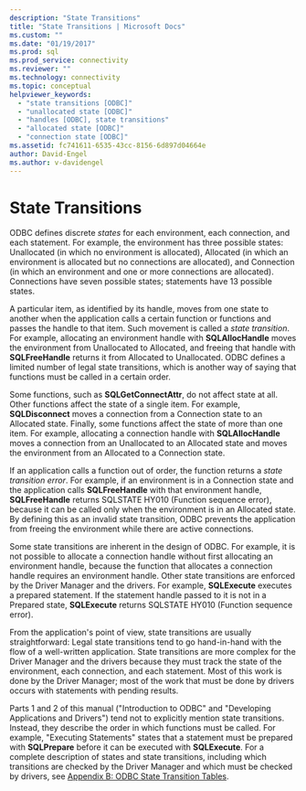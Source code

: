 ```yaml
---
description: "State Transitions"
title: "State Transitions | Microsoft Docs"
ms.custom: ""
ms.date: "01/19/2017"
ms.prod: sql
ms.prod_service: connectivity
ms.reviewer: ""
ms.technology: connectivity
ms.topic: conceptual
helpviewer_keywords: 
  - "state transitions [ODBC]"
  - "unallocated state [ODBC]"
  - "handles [ODBC], state transitions"
  - "allocated state [ODBC]"
  - "connection state [ODBC]"
ms.assetid: fc741611-6535-43cc-8156-6d897d04664e
author: David-Engel
ms.author: v-davidengel
---
```

# State Transitions
ODBC defines discrete *states* for each environment, each connection, and each statement. For example, the environment has three possible states: Unallocated (in which no environment is allocated), Allocated (in which an environment is allocated but no connections are allocated), and Connection (in which an environment and one or more connections are allocated). Connections have seven possible states; statements have 13 possible states.  
  
 A particular item, as identified by its handle, moves from one state to another when the application calls a certain function or functions and passes the handle to that item. Such movement is called a *state transition*. For example, allocating an environment handle with **SQLAllocHandle** moves the environment from Unallocated to Allocated, and freeing that handle with **SQLFreeHandle** returns it from Allocated to Unallocated. ODBC defines a limited number of legal state transitions, which is another way of saying that functions must be called in a certain order.  
  
 Some functions, such as **SQLGetConnectAttr**, do not affect state at all. Other functions affect the state of a single item. For example, **SQLDisconnect** moves a connection from a Connection state to an Allocated state. Finally, some functions affect the state of more than one item. For example, allocating a connection handle with **SQLAllocHandle** moves a connection from an Unallocated to an Allocated state and moves the environment from an Allocated to a Connection state.  
  
 If an application calls a function out of order, the function returns a *state transition error*. For example, if an environment is in a Connection state and the application calls **SQLFreeHandle** with that environment handle, **SQLFreeHandle** returns SQLSTATE HY010 (Function sequence error), because it can be called only when the environment is in an Allocated state. By defining this as an invalid state transition, ODBC prevents the application from freeing the environment while there are active connections.  
  
 Some state transitions are inherent in the design of ODBC. For example, it is not possible to allocate a connection handle without first allocating an environment handle, because the function that allocates a connection handle requires an environment handle. Other state transitions are enforced by the Driver Manager and the drivers. For example, **SQLExecute** executes a prepared statement. If the statement handle passed to it is not in a Prepared state, **SQLExecute** returns SQLSTATE HY010 (Function sequence error).  
  
 From the application's point of view, state transitions are usually straightforward: Legal state transitions tend to go hand-in-hand with the flow of a well-written application. State transitions are more complex for the Driver Manager and the drivers because they must track the state of the environment, each connection, and each statement. Most of this work is done by the Driver Manager; most of the work that must be done by drivers occurs with statements with pending results.  
  
 Parts 1 and 2 of this manual ("Introduction to ODBC" and "Developing Applications and Drivers") tend not to explicitly mention state transitions. Instead, they describe the order in which functions must be called. For example, "Executing Statements" states that a statement must be prepared with **SQLPrepare** before it can be executed with **SQLExecute**. For a complete description of states and state transitions, including which transitions are checked by the Driver Manager and which must be checked by drivers, see [Appendix B: ODBC State Transition Tables](../../../odbc/reference/appendixes/appendix-b-odbc-state-transition-tables.md).
